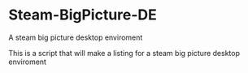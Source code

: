 # Steam-BigPicture-DE
A steam big picture desktop enviroment

This is a script that will make a listing for a steam big picture desktop enviroment
